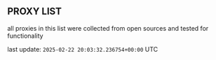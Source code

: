 ## PROXY LIST

all proxies in this list were collected from open sources and tested for functionality

last update: `2025-02-22 20:03:32.236754+00:00` UTC